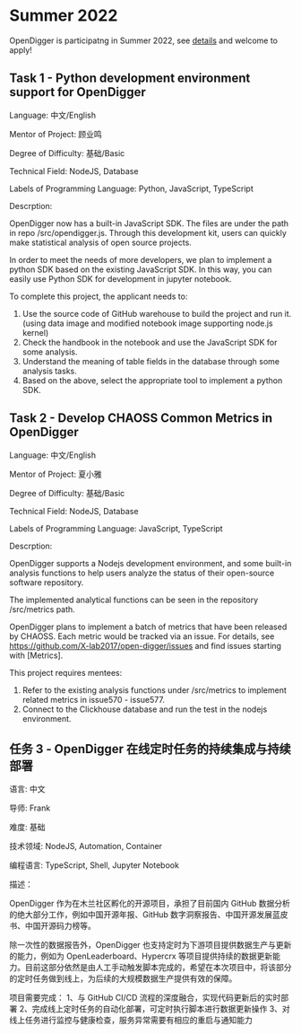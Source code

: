  # Summer 2022
 
 OpenDigger is participatng in Summer 2022, see [details](https://summer-ospp.ac.cn/#/org/prodetail/227f00219) and welcome to apply!
 
 ## Task 1 - Python development environment support for OpenDigger
 
 Language: 中文/English
 
 Mentor of Project: 顾业鸣
 
 Degree of Difficulty: 基础/Basic
 
 Technical Field: NodeJS, Database
 
 Labels of Programming Language: Python, JavaScript, TypeScript
 
 Descrption:
 
 OpenDigger now has a built-in JavaScript SDK. The files are under the path in repo /src/opendigger.js. Through this development kit, users can quickly make statistical analysis of open source projects.

In order to meet the needs of more developers, we plan to implement a python SDK based on the existing JavaScript SDK. In this way, you can easily use Python SDK for development in jupyter notebook.

To complete this project, the applicant needs to:

1. Use the source code of GitHub warehouse to build the project and run it. (using data image and modified notebook image supporting node.js kernel)
2. Check the handbook in the notebook and use the JavaScript SDK for some analysis.
3. Understand the meaning of table fields in the database through some analysis tasks.
4. Based on the above, select the appropriate tool to implement a python SDK.

## Task 2 - Develop CHAOSS Common Metrics in OpenDigger
 
 Language: 中文/English
 
 Mentor of Project: 夏小雅
 
 Degree of Difficulty: 基础/Basic
 
 Technical Field: NodeJS, Database
 
 Labels of Programming Language: JavaScript, TypeScript
 
 Descrption:
 
OpenDigger supports a Nodejs development environment, and some built-in analysis functions to help users analyze the status of their open-source software repository.

The implemented analytical functions can be seen in the repository /src/metrics path. 

OpenDigger plans to implement a batch of metrics that have been released by CHAOSS. Each metric would be tracked via an issue. For details, see https://github.com/X-lab2017/open-digger/issues and find issues starting with [Metrics].

This project requires mentees:
1. Refer to the existing analysis functions under /src/metrics to implement related metrics in issue570 - issue577.
2. Connect to the Clickhouse database and run the test in the nodejs environment.

## 任务 3 - OpenDigger 在线定时任务的持续集成与持续部署
 
 语言: 中文
 
 导师: Frank
 
 难度: 基础
 
 技术领域: NodeJS, Automation, Container
 
 编程语言: TypeScript, Shell, Jupyter Notebook

 描述：
 
OpenDigger 作为在木兰社区孵化的开源项目，承担了目前国内 GitHub 数据分析的绝大部分工作，例如中国开源年报、GitHub 数字洞察报告、中国开源发展蓝皮书、中国开源码力榜等。

除一次性的数据报告外，OpenDigger 也支持定时为下游项目提供数据生产与更新的能力，例如为 OpenLeaderboard、Hypercrx 等项目提供持续的数据更新能力。目前这部分依然是由人工手动触发脚本完成的，希望在本次项目中，将该部分的定时任务做到线上，为后续的大规模数据生产提供有效的保障。

项目需要完成：
1、与 GitHub CI/CD 流程的深度融合，实现代码更新后的实时部署
2、完成线上定时任务的自动化部署，可定时执行脚本进行数据更新操作
3、对线上任务进行监控与健康检查，服务异常需要有相应的重启与通知能力


